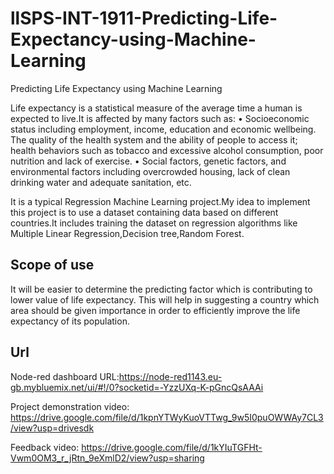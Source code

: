 # llSPS-INT-1911-Predicting-Life-Expectancy-using-Machine-Learning
Predicting Life Expectancy using Machine Learning

Life expectancy is a statistical measure of the average time a human is expected to live.It is affected by many factors such as: 
• Socioeconomic status including employment, income, education and economic wellbeing. The quality of the health system and the ability of people to access it; health behaviors such as tobacco and excessive alcohol consumption, poor nutrition and lack of exercise.
• Social factors, genetic factors, and environmental factors including overcrowded housing, lack of clean drinking water and adequate sanitation, etc.

It is a typical Regression Machine Learning project.My idea to implement this project is to use a dataset containing data based on different countries.It includes  training the dataset on regression algorithms like Multiple Linear Regression,Decision tree,Random Forest.

## Scope of use

It will be easier to determine the predicting factor which is contributing to lower value of life expectancy. This will help in suggesting a country which area should be given importance in order to efficiently improve the life expectancy of its population.

## Url
Node-red dashboard URL:https://node-red1143.eu-gb.mybluemix.net/ui/#!/0?socketid=-YzzUXq-K-pGncQsAAAi

Project demonstration video: https://drive.google.com/file/d/1kpnYTWyKuoVTTwg_9w5I0puOWWAy7CL3/view?usp=drivesdk

Feedback video: https://drive.google.com/file/d/1kYIuTGFHt-Vwm0OM3_r_jRtn_9eXmlD2/view?usp=sharing




